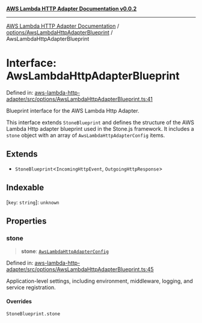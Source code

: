 [**AWS Lambda HTTP Adapter Documentation v0.0.2**](../../../README.md)

***

[AWS Lambda HTTP Adapter Documentation](../../../modules.md) / [options/AwsLambdaHttpAdapterBlueprint](../README.md) / AwsLambdaHttpAdapterBlueprint

# Interface: AwsLambdaHttpAdapterBlueprint

Defined in: [aws-lambda-http-adapter/src/options/AwsLambdaHttpAdapterBlueprint.ts:41](https://github.com/stonemjs/aws-lambda-http-adapter/blob/f289dee0aae635648af98bb65369a05e133b69bc/src/options/AwsLambdaHttpAdapterBlueprint.ts#L41)

Blueprint interface for the AWS Lambda Http Adapter.

This interface extends `StoneBlueprint` and defines the structure of the
AWS Lambda Http adapter blueprint used in the Stone.js framework. It includes
a `stone` object with an array of `AwsLambdaHttpAdapterConfig` items.

## Extends

- `StoneBlueprint`\<`IncomingHttpEvent`, `OutgoingHttpResponse`\>

## Indexable

\[`key`: `string`\]: `unknown`

## Properties

### stone

> **stone**: [`AwsLambdaHttpAdapterConfig`](AwsLambdaHttpAdapterConfig.md)

Defined in: [aws-lambda-http-adapter/src/options/AwsLambdaHttpAdapterBlueprint.ts:45](https://github.com/stonemjs/aws-lambda-http-adapter/blob/f289dee0aae635648af98bb65369a05e133b69bc/src/options/AwsLambdaHttpAdapterBlueprint.ts#L45)

Application-level settings, including environment, middleware, logging, and service registration.

#### Overrides

`StoneBlueprint.stone`
